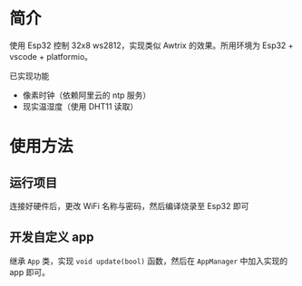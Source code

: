 # 简介
使用 Esp32 控制 32x8 ws2812，实现类似 Awtrix 的效果。所用环境为 Esp32 + vscode + platformio。

已实现功能
+ 像素时钟（依赖阿里云的 ntp 服务）
+ 现实温湿度（使用 DHT11 读取）

# 使用方法
## 运行项目
连接好硬件后，更改 WiFi 名称与密码，然后编译烧录至 Esp32 即可

## 开发自定义 app
继承 `App` 类，实现 `void update(bool)` 函数，然后在 `AppManager` 中加入实现的 app 即可。
